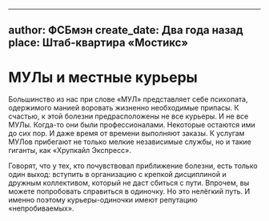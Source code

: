 
---
author: ФСБмэн
create_date: Два года назад
place: Штаб-квартира «Мостикс»
---

# МУЛы и местные курьеры


Большинство из нас при слове «МУЛ» представляет себе психопата, одержимого манией воровать жизненно необходимые припасы. К счастью, к этой болезни предрасположены не все курьеры. И не все МУЛы. Когда-то они были профессионалами. Некоторые остаются ими до сих пор. И даже время от времени выполняют заказы. К услугам МУЛов прибегают не только мелкие независимые службы, но и такие гиганты, как «Хрупкайл Экспресс».


Говорят, что у тех, кто почувствовал приближение болезни, есть только один выход: вступить в организацию с крепкой дисциплиной и дружным коллективом, который не даст сбиться с пути. Впрочем, вы можете попробовать справиться в одиночку. Но это нелёгкий путь. И именно поэтому курьеры-одиночки имеют репутацию «непробиваемых».




